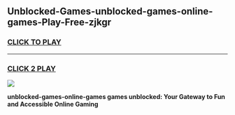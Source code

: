 
## Unblocked-Games-unblocked-games-online-games-Play-Free-zjkgr
<h3>
<a href="https://premium76.site?title=unblocked-games-online-games&ref=09A">CLICK TO PLAY</a></h3>
<hr>

<h3>
<a href="https://premium76.site?title=unblocked-games-online-games&ref=09A">CLICK 2 PLAY</a>
  
</h3>

<a href="https://premium76.site?title=unblocked-games-online-games&ref=09A"><img src="https://clearcache.store/games.png"></a>


**unblocked-games-online-games games unblocked: Your Gateway to Fun and Accessible Online Gaming**
